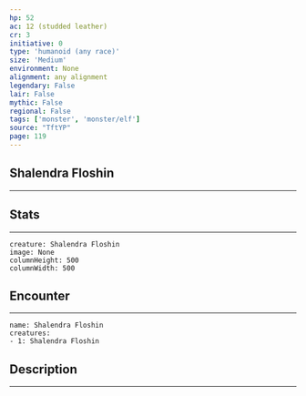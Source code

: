 ```yaml
---
hp: 52
ac: 12 (studded leather)
cr: 3
initiative: 0
type: 'humanoid (any race)'    
size: 'Medium'
environment: None
alignment: any alignment
legendary: False
lair: False
mythic: False
regional: False
tags: ['monster', 'monster/elf']
source: "TftYP"
page: 119
---
```


## Shalendra Floshin
---



## Stats
---

```statblock
creature: Shalendra Floshin
image: None
columnHeight: 500
columnWidth: 500
```

## Encounter
---

```encounter-table
name: Shalendra Floshin
creatures:
- 1: Shalendra Floshin
```

## Description
---




